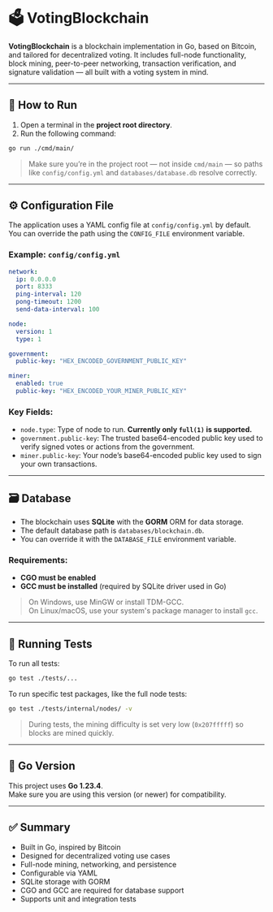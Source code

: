 # 🗳️ VotingBlockchain

**VotingBlockchain** is a blockchain implementation in Go, based on Bitcoin, and tailored for decentralized voting. It includes full-node functionality, block mining, peer-to-peer networking, transaction verification, and signature validation — all built with a voting system in mind.

---

## 🏃 How to Run

1. Open a terminal in the **project root directory**.
2. Run the following command:

```bash
go run ./cmd/main/
```

> Make sure you’re in the project root — not inside `cmd/main` — so paths like `config/config.yml` and `databases/database.db` resolve correctly.

---

## ⚙️ Configuration File

The application uses a YAML config file at `config/config.yml` by default. You can override the path using the `CONFIG_FILE` environment variable.

### Example: `config/config.yml`

```yaml
network:
  ip: 0.0.0.0
  port: 8333
  ping-interval: 120
  pong-timeout: 1200
  send-data-interval: 100

node:
  version: 1
  type: 1

government:
  public-key: "HEX_ENCODED_GOVERNMENT_PUBLIC_KEY"

miner:
  enabled: true
  public-key: "HEX_ENCODED_YOUR_MINER_PUBLIC_KEY"
```

### Key Fields:
- `node.type`: Type of node to run. **Currently only `full(1)` is supported.**
- `government.public-key`: The trusted base64-encoded public key used to verify signed votes or actions from the government.
- `miner.public-key`: Your node’s base64-encoded public key used to sign your own transactions.

---

## 🗃️ Database

- The blockchain uses **SQLite** with the **GORM** ORM for data storage.
- The default database path is `databases/blockchain.db`.
- You can override it with the `DATABASE_FILE` environment variable.

### Requirements:
- **CGO must be enabled**
- **GCC must be installed** (required by SQLite driver used in Go)

> On Windows, use MinGW or install TDM-GCC.  
> On Linux/macOS, use your system's package manager to install `gcc`.

---

## 🧪 Running Tests

To run all tests:

```bash
go test ./tests/...
```

To run specific test packages, like the full node tests:

```bash
go test ./tests/internal/nodes/ -v
```

> During tests, the mining difficulty is set very low (`0x207fffff`) so blocks are mined quickly.

---

## 🔧 Go Version

This project uses **Go 1.23.4**.  
Make sure you are using this version (or newer) for compatibility.

---

## ✅ Summary

- Built in Go, inspired by Bitcoin
- Designed for decentralized voting use cases
- Full-node mining, networking, and persistence
- Configurable via YAML
- SQLite storage with GORM
- CGO and GCC are required for database support
- Supports unit and integration tests
